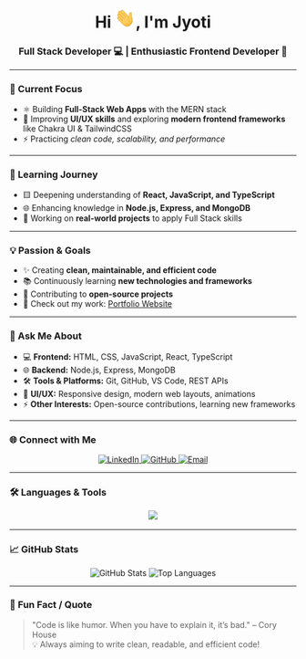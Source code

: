 <h1 align="center">
  Hi <img src="https://raw.githubusercontent.com/ABSphreak/ABSphreak/master/gifs/Hi.gif" height="35px">, I'm Jyoti
</h1>
<h3 align="center">
  Full Stack Developer 💻 | Enthusiastic Frontend Developer 🎨
</h3>

---

### 🌱 Current Focus
- ⚛ Building **Full-Stack Web Apps** with the MERN stack  
- 🎨 Improving **UI/UX skills** and exploring **modern frontend frameworks** like Chakra UI & TailwindCSS  
- ⚡ Practicing *clean code, scalability, and performance*  

---

### 📖 Learning Journey
- 🟨 Deepening understanding of **React, JavaScript, and TypeScript**  
- 🌐 Enhancing knowledge in **Node.js, Express, and MongoDB**  
- 🚀 Working on **real-world projects** to apply Full Stack skills  

---

### 💡 Passion & Goals
- ✨ Creating **clean, maintainable, and efficient code**  
- 📚 Continuously learning **new technologies and frameworks**  
- 🤝 Contributing to **open-source projects**  
- 🔹 Check out my work: [Portfolio Website](https://jyoti-coder1.github.io/portfolio/)

---

### 💬 Ask Me About
- 💻 **Frontend:** HTML, CSS, JavaScript, React, TypeScript  
- 🌐 **Backend:** Node.js, Express, MongoDB  
- 🛠 **Tools & Platforms:** Git, GitHub, VS Code, REST APIs  
- 🎨 **UI/UX:** Responsive design, modern web layouts, animations  
- ⚡ **Other Interests:** Open-source contributions, learning new frameworks  

---

### 🌐 Connect with Me
<p align="center">
  <a href="https://linkedin.com/in/jyoti-j225" target="_blank">
    <img src="https://skillicons.dev/icons?i=linkedin" alt="LinkedIn" height="30px"/>
  </a>
  <a href="https://github.com/jyotijyoti" target="_blank">
    <img src="https://skillicons.dev/icons?i=github" alt="GitHub" height="30px"/>
  </a>
  <a href="mailto:jyotimathsdev@gmail.com" target="_blank">
    <img src="https://skillicons.dev/icons?i=gmail" alt="Email" height="30px"/>
  </a>
</p>

---

### 🛠 Languages & Tools
<p align="center"> 
  <img src="https://skillicons.dev/icons?i=html,css,js,react,typescript,nodejs,express,mongodb,git,github,vscode" />
</p>

---

### 📈 GitHub Stats
<p align="center">
  <img alt="GitHub Stats" src="https://github-readme-stats.vercel.app/api?username=Jyoti-coder1&show_icons=true&theme=tokyonight" width="47%"/>
  <img alt="Top Languages" src="https://github-readme-stats.vercel.app/api/top-langs/?username=Jyoti-coder1&layout=compact&theme=tokyonight" width="47%"/>
</p>

---

### 💭 Fun Fact / Quote
> "Code is like humor. When you have to explain it, it’s bad." – Cory House  
> 💡 Always aiming to write clean, readable, and efficient code!
